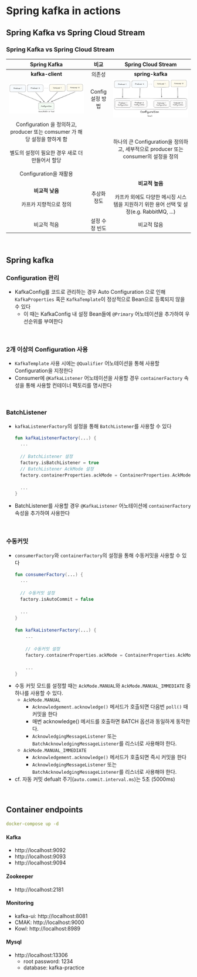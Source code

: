 # Spring kafka in actions
## Spring Kafka vs Spring Cloud Stream
### Spring Kafka vs Spring Cloud Stream

|                                                      Spring Kafka                                                      |      비교      |                              Spring Cloud Stream                              |
|:----------------------------------------------------------------------------------------------------------------------:|:------------:|:-----------------------------------------------------------------------------:|
|                                                    **kafka-client**                                                    |     의존성      |                               **spring-kafka**                                |
|                                       ![spring-kafka](./assets/spring-kafka.png)                                       | Config 설정 방법 |           ![spring-cloud-stream](./assets/spring-cloud-stream.png)            |
| Configuration 을 정의하고, producer 또는 comsumer 가 해당 설정을 향하게 함<br><br>별도의 설정이 필요한 경우 새로 더 만들어서 할당<br><br>Configuration을 재활용 |              |         하나의 큰 Configuration을 정의하고, 세부적으로 producer 또는 consumer의 설정을 정의         |
|                                             **비교적 낮음**<br><br>카프카 지향적으로 정의                                             |    추상화 정도    | **비교적 높음**<br><br>카프카 외에도 다양한 메시징 시스템을 지원하기 위한 용어 선택 및 설정(e.g. RabbitMQ, ...) |
|                                                        비교적 적음                                                          |   설정 수정 빈도   |                                    비교적 많음                                     |

<bR>

## Spring kafka
### Configuration 관리
- KafkaConfig를 코드로 관리하는 경우 Auto Configuration 으로 인해 `KafkaProperties` 혹은 `KafkaTemplate`이 정상적으로 Bean으로 등록되지 않을 수 있다
  - 이 때는 KafkaConfig 내 설정 Bean들에 `@Primary` 어노테이션을 추가하여 우선순위를 부여한다

<br>

### 2개 이상의 Configuration 사용
- `KafkaTemplate` 사용 시에는 `@Qualifier` 어노테이션을 통해 사용할 Configuration을 지정한다
- Consumer에 `@KafkaListener` 어노테이션을 사용할 경우 `containerFactory` 속성을 통해 사용할 컨테이너 팩토리를 명시한다

<br>

### BatchListener
- `kafkaListenerFactory`의 설정을 통해 `BatchListener`를 사용할 수 있다
  ```kotlin
  fun kafkaListenerFactory(...) {
    ...
  
    // BatchListener 설정
    factory.isBatchListener = true
    // BatchListener AckMode 설정
    factory.containerProperties.ackMode = ContainerProperties.AckMode.BATCH
  
    ...
  }
  ```
- BatchListener를 사용할 경우 `@KafkaListener` 어노테이션에 `containerFactory` 속성을 추가하여 사용한다

<br>

### 수동커밋
- `consumerFactory`와 `containerFactory`의 설정을 통해 수동커밋을 사용할 수 있다
  ```kotlin
  fun consumerFactory(...) {
    ...
  
    // 수동커밋 설정
    factory.isAutoCommit = false
  
    ...
  }
  
  fun kafkaListenerFactory(...) {
      ...
    
      // 수동커밋 설정
      factory.containerProperties.ackMode = ContainerProperties.AckMode.MANUAL
  
      ...
  }
  ```
- 수동 커밋 모드를 설정할 때는 `AckMode.MANUAL`와 `AckMode.MANUAL_IMMEDIATE` 중 하나를 사용할 수 있다.
  - `AckMode.MANUAL`
    - `Acknowledgement.acknowledge()` 메서드가 호출되면 다음번 `poll()` 때 커밋을 한다
    - 매번 acknowledge() 메서드를 호출하면 BATCH 옵션과 동일하게 동작한다.
    - `AcknowledgingMessageListener` 또는 `BatchAcknowledgingMessageListener`를 리스너로 사용해야 한다.
  - `AckMode.MANUAL_IMMEDIATE`
    - `Acknowledgement.acknowledge()` 메서드가 호출되면 즉시 커밋을 한다
    - `AcknowledgingMessageListener` 또는 `BatchAcknowledgingMessageListener`를 리스너로 사용해야 한다.
- cf. 자동 커밋 defualt 주기(`auto.commit.interval.ms`)는 5초 (5000ms)

<br>


## Container endpoints
```yaml
docker-compose up -d
```

#### Kafka
- http://localhost:9092
- http://localhost:9093
- http://localhost:9094

#### Zookeeper
- http://localhost:2181

#### Monitoring
- kafka-ui: http://localhost:8081
- CMAK: http://localhost:9000
- Kowl: http://localhost:8989

#### Mysql
- http://localhost:13306
  - root password: 1234
  - database: kafka-practice
